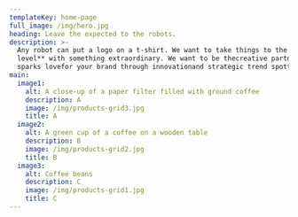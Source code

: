 ```yaml
---
templateKey: home-page
full_image: /img/hero.jpg
heading: Leave the expected to the robots.
description: >-
  Any robot can put a logo on a t-shirt. We want to take things to the **next
  level** with something extraordinary. We want to be thecreative partner that
  sparks lovefor your brand through innovationand strategic trend spotting.
main:
  image1:
    alt: A close-up of a paper filter filled with ground coffee
    description: A
    image: /img/products-grid3.jpg
    title: A
  image2:
    alt: A green cup of a coffee on a wooden table
    description: B
    image: /img/products-grid2.jpg
    title: B
  image3:
    alt: Coffee beans
    description: C
    image: /img/products-grid1.jpg
    title: C
---
```


